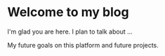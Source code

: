 # Welcome to my blog

I'm glad you are here. I plan to talk about ...

My future goals on this platform and future projects.
